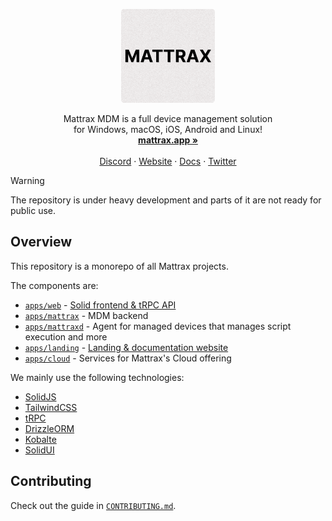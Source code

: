 <p align="center">
  <p align="center">
   <img width="150" height="150" src="apps/landing/src/assets/logo-rounded.png" alt="Mattrax Logo">
  </p>
	<p align="center">
    Mattrax MDM is a full device management solution <br /> for Windows, macOS, iOS, Android and Linux!
    <br />
    <a href="https://mattrax.app"><strong>mattrax.app »</strong></a>
    <br />
    <br />
    <a href="https://discord.gg/WPBHmDSfAn">Discord</a>
    ·
    <a href="https://mattrax.app">Website</a>
     ·
    <a href="https://docs.mattrax.app">Docs</a>
    ·
    <a href="https://twitter.com/mattraxapp">Twitter</a>
  </p>
</p>

> [!WARNING]  
> The repository is under heavy development and parts of it are not ready for public use.

## Overview

This repository is a monorepo of all Mattrax projects.

The components are:
 - [`apps/web`](apps/web) - [Solid frontend & tRPC API](https://cloud.mattrax.app)
 - [`apps/mattrax`](apps/mattrax) - MDM backend
 - [`apps/mattraxd`](apps/mattraxd) - Agent for managed devices that manages script execution and more
 - [`apps/landing`](apps/landing) - [Landing & documentation website](https://mattrax.app)
 - [`apps/cloud`](apps/cloud) - Services for Mattrax's Cloud offering

We mainly use the following technologies:
 - [SolidJS](https://www.solidjs.com)
 - [TailwindCSS](https://tailwindcss.com)
 - [tRPC](https://trpc.io)
 - [DrizzleORM](https://orm.drizzle.team)
 - [Kobalte](https://kobalte.dev)
 - [SolidUI](https://www.solid-ui.com)

## Contributing

Check out the guide in [`CONTRIBUTING.md`](CONTRIBUTING.md).
